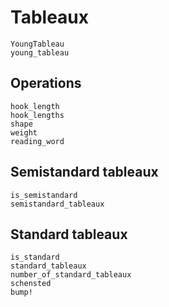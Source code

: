 # Tableaux

```@docs
YoungTableau
young_tableau
```

## Operations

```@docs
hook_length
hook_lengths
shape
weight
reading_word
```

## Semistandard tableaux

```@docs
is_semistandard
semistandard_tableaux
```

## Standard tableaux

```@docs
is_standard
standard_tableaux
number_of_standard_tableaux
schensted
bump!
```
